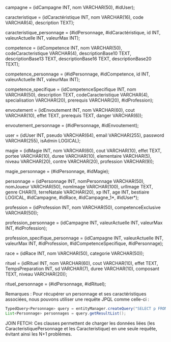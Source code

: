 campagne = (idCampagne INT, nom VARCHAR(50), #idUser);

caracteristique = (idCaractéristique INT, nom VARCHAR(16), code VARCHAR(4), description TEXT);

caracteristique_personnage = (#idPersonnage, #idCaractéristique, id INT, valeurActuelle INT, valeurMax INT);

competence = (idCompetence INT, nom VARCHAR(50), codeCaracteristique VARCHAR(4), descriptionBase10 TEXT, descriptionBase13 TEXT, descriptionBase16 TEXT, descriptionBase20 TEXT);

competence_personnage = (#idPersonnage, #idCompetence, id INT, valeurActuelle INT, valeurMax INT);

competence_specifique = (idCompetenceSpecifique INT, nom VARCHAR(50), description TEXT, codeCaracteristique VARCHAR(4), specialisation VARCHAR(20), prerequis VARCHAR(20), #idProfession);

envoutement = (idEnvoutement INT, nom VARCHAR(60), cout VARCHAR(10), effet TEXT, prerequis TEXT, danger VARCHAR(6));

envoutement_personnage = (#idPersonnage, #idEnvoutement);

user = (idUser INT, pseudo VARCHAR(64), email VARCHAR(255), password VARCHAR(255), isAdmin LOGICAL);

magie = (idMagie INT, nom VARCHAR(60), cout VARCHAR(10), effet TEXT, portee VARCHAR(10), duree VARCHAR(10), elementaire VARCHAR(5), niveau VARCHAR(20), contre VARCHAR(20), profession VARCHAR(9));

magie_personnage = (#idPersonnage, #idMagie);

personnage = (idPersonnage INT, nomPersonnage VARCHAR(50), nomJoueur VARCHAR(50), nomImage VARCHAR(100), urlImage TEXT, genre CHAR(1), terreNatale VARCHAR(20), xp INT, age INT, bestiaire LOGICAL, #idCampagne, #idRace, #idCampagne_1*, #idUser*);

profession = (idProfession INT, nom VARCHAR(50), competenceExclusive VARCHAR(50));

profession_personnage = (idCampagne INT, valeurActuelle INT, valeurMax INT, #idProfession);

profession_specifique_personnage = (idCampagne INT, valeurActuelle INT, valeurMax INT, #idProfession, #idCompetenceSpecifique, #idPersonnage);

race = (idRace INT, nom VARCHAR(50), categorie VARCHAR(50));

rituel = (idRituel INT, nom VARCHAR(60), cout VARCHAR(10), effet TEXT, TempsPreparation INT, sd VARCHAR(7), duree VARCHAR(10), composant TEXT, niveau VARCHAR(20));

rituel_personnage = (#idPersonnage, #idRituel);

Remarques :
Pour récupérer un personnage et ses caractéristiques associées, nous pouvons utiliser une requête JPQL comme celle-ci :
````java
TypedQuery<Personnage> query = entityManager.createQuery("SELECT p FROM Personnage p JOIN FETCH p.caracteristiquesPersonnages cp JOIN FETCH cp.caracteristique", Personnage.class);
List<Personnage> personnages = query.getResultList();
````
JOIN FETCH: Ces clauses permettent de charger les données liées (les CaracteristiquePersonnage et les Caracteristique) en une seule requête, évitant ainsi les N+1 problèmes.
